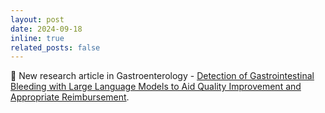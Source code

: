 ```yaml
---
layout: post
date: 2024-09-18
inline: true
related_posts: false
---
```


:page_facing_up: New research article in Gastroenterology - [Detection of Gastrointestinal Bleeding with Large Language Models to Aid Quality Improvement and Appropriate Reimbursement](https://www.sciencedirect.com/science/article/abs/pii/S0016508524054672). 
